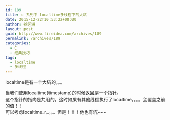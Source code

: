 ```yaml
---
id: 189
title: c 系列中 localtime多线程下的大坑
date: 2015-12-22T10:53:22+08:00
author: 徐艺洲
layout: post
guid: http://www.fireidea.com/archives/189
permalink: /archives/189
categories:
  - C
  - 经典技巧
tags:
  - localtime
  - 多线程
---
```

<div id="sina_keyword_ad_area2" class="articalContent   newfont_family">
  localtime是有一个大坑的。。。</p> 
  
  <div>
    当我们使用localtime(timestamp)的时候返回是一个指针。
  </div>
  
  <div>
    这个指针的指向是共用的，这时如果有其他线程执行了localtime。。。。会覆盖之前的值！！
  </div>
  
  <div>
    可以考虑localtime_r。。。。但是！！！他也有坑~~~
  </div>